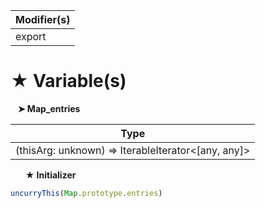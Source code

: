| Modifier(s)                            |
|----------------------------------------|
| export |

# &#9733; Variable(s)

&nbsp;&nbsp; **&#10148; Map&#95;entries**

| Type                        |
|-----------------------------|
| (thisArg: unknown) =&gt; IterableIterator&lt;[any, any]&gt; |

&nbsp;&nbsp;&nbsp;&nbsp;&nbsp; **&#9733; Initializer**

```ts
uncurryThis(Map.prototype.entries)
```